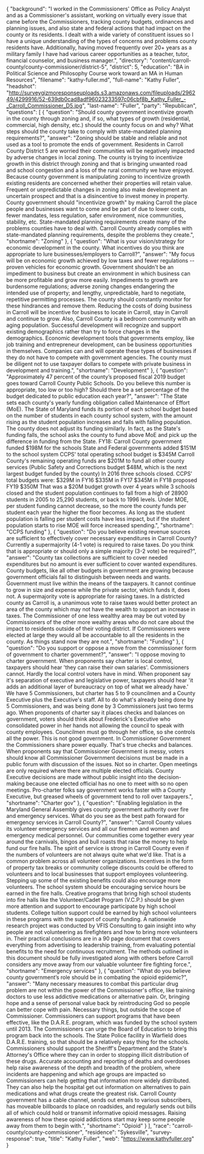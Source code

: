 {
  "background": "I worked in the Commissioners' Office as Policy Analyst and as a Commissioner's assistant, working on virtually every issue that came before the Commissioners, tracking county budgets, ordinances and planning issues, and also state and federal actions that had impact on the county or its residents.  I dealt with a wide variety of constituent issues so I have a unique understanding of the types of concerns and problems county residents have.  Additionally, having moved frequently over 20+ years as a military family I have had various career opportunities as a teacher, tutor, financial counselor, and business manager.",
  "directory": "content/carroll-county/county-commissioner/district-5",
  "district": 5,
  "education": "BA in Political Science and Philosophy  Course work toward an MA  in Human Resources",
  "filename": "kathy-fuller.md",
  "full-name": "Kathy Fuller",
  "headshot": "http://surveygizmoresponseuploads.s3.amazonaws.com/fileuploads/296249/4299916/52-639db0cad8adf96023233597c06cbf8b_Kathy_Fuller_-_Carroll_Commissioner_D5.jpg",
  "last-name": "Fuller",
  "party": "Republican",
  "questions": [
    {
      "question": "Should county government incentivize growth in the county through zoning and, if so, what types of growth (residential, commercial, high density, etc.) should the county focus on and why? What steps should the county take to comply with state-mandated planning requirements?",
      "answer": "Zoning should be stable and reliable and not used as a tool to promote the ends of government.    Residents in Carroll County District 5 are worried their communities will be negatively impacted by adverse changes in local zoning.  The county is trying to incentivize growth in this district through zoning and that is bringing unwanted road and school congestion and a loss of the rural community we have enjoyed.  Because county government is manipulating zoning to incentivize growth existing residents are concerned whether their properties will retain value.  Frequent or unpredictable changes in zoning also make development an uncertain prospect and that is a disincentive to invest money in property.  County government should \"incentivize growth\" by making Carroll the place people and businesses want to come and be part of due to lower costs, fewer mandates, less regulation, safer environment, nice communities, stability, etc.     State-mandated planning requirements create many of the problems counties have to deal with.  Carroll County already complies with state-mandated planning requirements, despite the problems they create.",
      "shortname": "Zoning"
    },
    {
      "question": "What is your vision/strategy for economic development in the county. What incentives do you think are appropriate to lure businesses/employers to Carroll?",
      "answer": "My focus will be on economic growth achieved by low taxes and fewer regulations -- proven vehicles for economic growth.  Government shouldn't be an impediment to business but create an environment in which business can be more profitable and grow more easily. Impediments to growth are burdensome regulations; adverse zoning changes endangering the intended use of property; and lengthy, unpredictable, hard to negotiate, repetitive permitting processes.  The county should constantly monitor for these hindrances and remove them.  Reducing the costs of doing business in Carroll will be incentive for business to locate in Carroll, stay in Carroll and continue to grow.  Also, Carroll County is a bedroom community with an aging population.  Successful development will recognize and support existing demographics rather than try to force changes in the demographics.   Economic development tools that governments employ, like job training and entrepreneur development, can be business opportunities in themselves.  Companies can and will operate these types of businesses if they do not have to compete with government agencies.  The county must be diligent not to use taxpayer dollars to compete with private business in development and training.",
      "shortname": "Development"
    },
    {
      "question": "Approximately 47 percent of the county’s proposed fiscal 2019 budget goes toward Carroll County Public Schools. Do you believe this number is appropriate, too low or too high? Should there be a set percentage of the budget dedicated to public education each year?",
      "answer": "The State sets each county's yearly funding obligation called Maintenance of Effort (MoE).   The State of Maryland funds its portion of each school budget based on the number of students in each county school system, with the amount rising as the student population increases and falls with falling population.  The county does not adjust its funding similarly.  In fact, as the State's funding falls, the school asks the county to fund above MoE and pick up the difference in funding from the State.    FY18:  Carroll County government funded $198M for the schools State and Federal governments added $151M to the school system CCPS' total operating school budget is $345M Carroll County's remaining operating funds are $201M to fund all other county services  (Public Safety and Corrections budget $48M, which is the next largest budget funded by the county)  In 2016 three schools closed.   CCPS' total budgets were: $329M in FY16  $335M in FY17  $345M in FY18  proposed FY19 $350M   That was a $20M budget growth over 4 years while 3 schools closed and the student population continues to fall from a high of 28900 students in 2005 to 25,290 students, or back to 1996 levels.   Under MOE, per student funding cannot decrease, so the more the county funds per student each year the higher the floor becomes.  As long as the student population is falling per student costs have less impact, but if the student population starts to rise MOE will force increased spending.",
      "shortname": "CCPS funding"
    },
    {
      "question": "Do you believe existing revenue sources are sufficient to effectively cover necessary expenditures in Carroll County? Currently a supermajority (4-1 vote) is required to raise taxes. Do you think that is appropriate or should only a simple majority (3-2 vote) be required?",
      "answer": "County tax collections are sufficient to cover needed expenditures but no amount is ever sufficient to cover wanted expenditures.  County budgets, like all other budgets in government are growing because government officials fail to distinguish between needs and wants.  Government must live within the means of the taxpayers.  It cannot continue to grow in size and expense while the private sector, which funds it, does not.  A supermajority vote is appropriate for raising taxes.  In a districted county as Carroll is, a unanimous vote to raise taxes would better protect an area of the county which may not have the wealth to support an increase in taxes.  The Commissioner of one less wealthy area may be out voted by Commissioners of the other more wealthy areas who do not care about the impact to residents outside of their voting district.  If Commissioners were elected at large they would all be accountable to all the residents in the county.  As things stand now they are not.",
      "shortname": "Funding"
    },
    {
      "question": "Do you support or oppose a move from the commissioner form of government to charter government?",
      "answer": "I oppose moving to charter government.   When proponents say charter is local control, taxpayers should hear 'they can raise their own salaries'.  Commissioners cannot.  Hardly the local control voters have in mind.  When proponent say it's separation of executive and legislative power, taxpayers should hear 'it adds an additional layer of bureaucracy on top of what we already have.'   We have 5 Commissioners, but charter has 5 to 9 councilmen and a County Executive plus the Executive's staff.  All to do what's already being done by 5 Commissioners, and was being done by 3 Commissioners just two terms ago.  When proponents of charter say it places checks and balances on government, voters should think about Frederick's Executive who consolidated power in her hands not allowing the council to speak with county employees.  Councilmen must go through her office, so she controls all the power.  This is not good government.  In Commissioner Government the Commissioners share power equally.  That's true checks and balances.   When proponents say that Commissioner Government is messy, voters should know all Commissioner Government decisions must be made in a public forum with discussion of the issues.  Not so in charter.  Open meetings are only required where there are multiple elected officials. County Executive decisions are made without public insight into the decision-making because one elected official has no one to meet with so no open meetings.  Pro-charter folks say government works faster with a County Executive, but greased wheels of government tend to roll over taxpayers.",
      "shortname": "Charter gov"
    },
    {
      "question": "Enabling legislation in the Maryland General Assembly gives county government authority over fire and emergency services. What do you see as the best path forward for emergency services in Carroll County?",
      "answer": "Carroll County values its volunteer emergency services and all our firemen and women and emergency medical personnel.  Our communities come together every year around the carnivals, bingos and bull roasts that raise the money to help fund our fire halls.  The spirit of service is strong in Carroll County even if the numbers of volunteers are not always quite what we'd like.  That is a common problem across all volunteer organizations.    Incentives in the form of property tax breaks or community college discounts could be offered to volunteers and to local businesses that support employees volunteering.  Stepping up some of the existing benefits could also encourage more volunteers.    The school system should be encouraging service hours be earned in the fire halls. Creative programs that bring high school students into fire halls like the Volunteer/Cadet Program (V.C.P.) should be given more attention and support to encourage participate by high school students.  College tuition support could be earned by high school volunteers in these programs with the support of county funding.  A nationwide research project was conducted by VFIS Consulting to gain insight into why people are not volunteering as firefighters and how to bring more volunteers in.  Their practical conclusions are in a 90 page document that covers everything from advertising to leadership training, from evaluating potential benefits to the need for continuous recruitment. The methods outlined in this document should be fully investigated along with others before Carroll considers any move away from our valuable volunteer fire fighting force.",
      "shortname": "Emergency services"
    },
    {
      "question": "What do you believe county government’s role should be in combating the opioid epidemic?",
      "answer": "Many necessary measures to combat this particular drug problem are not within the power of the Commissioner's office, like training doctors to use less addictive medications or alternative pain. Or, bringing hope and a sense of personal value back by reintroducing God so people can better cope with pain.  Necessary things, but outside the scope of Commissioner.      Commissioners can support programs that have been effective, like the D.A.R.E. program, which was funded by the school system until 2013.  The Commissioners can urge the Board of Education to bring this program back into the schools.  The State Police facility in Warfield does D.A.R.E. training, so that should be a relatively easy thing for the schools.  Commissioners should support the Sheriff's Department and the State's Attorney's Office where they can in order to stopping illicit distribution of these drugs.  Accurate accounting and reporting of deaths and overdoses help raise awareness of the depth and breadth of the problem, where incidents are happening and which age groups are impacted so Commissioners can help getting that information more widely distributed.  They can also help the hospital get out information on alternatives to pain medications and what drugs create the greatest risk.  Carroll County government has a cable channel, sends out emails to various subscribers, has moveable billboards to place on roadsides, and regularly sends out bills all of which could hold or transmit informative opioid messages.    Raising awareness of how these opioid addictions start may keep some people away from them to begin with.",
      "shortname": "Opioid"
    }
  ],
  "race": "carroll-county/county-commissioner",
  "residence": "Sykesville",
  "survey-response": true,
  "title": "Kathy Fuller",
  "web": "https://www.kathyfuller.org"
}
